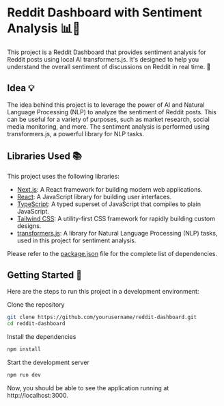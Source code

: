 # Reddit Dashboard with Sentiment Analysis 📊🧠

This project is a Reddit Dashboard that provides sentiment analysis for Reddit posts using local AI transformers.js. It's designed to help you understand the overall sentiment of discussions on Reddit in real time. 🚀

## Idea 💡
The idea behind this project is to leverage the power of AI and Natural Language Processing (NLP) to analyze the sentiment of Reddit posts. This can be useful for a variety of purposes, such as market research, social media monitoring, and more. The sentiment analysis is performed using transformers.js, a powerful library for NLP tasks.

## Libraries Used 📚

This project uses the following libraries:

- [Next.js](https://nextjs.org/): A React framework for building modern web applications.
- [React](https://reactjs.org/): A JavaScript library for building user interfaces.
- [TypeScript](https://www.typescriptlang.org/): A typed superset of JavaScript that compiles to plain JavaScript.
- [Tailwind CSS](https://tailwindcss.com/): A utility-first CSS framework for rapidly building custom designs.
- [transformers.js](https://github.com/huggingface/transformers): A library for Natural Language Processing (NLP) tasks, used in this project for sentiment analysis.

Please refer to the [package.json](package.json) file for the complete list of dependencies.

## Getting Started 🚀
Here are the steps to run this project in a development environment:

Clone the repository
```bash
git clone https://github.com/yourusername/reddit-dashboard.git
cd reddit-dashboard
```

Install the dependencies
```bash
npm install
```

Start the development server
```bash
npm run dev
```
Now, you should be able to see the application running at http://localhost:3000.
